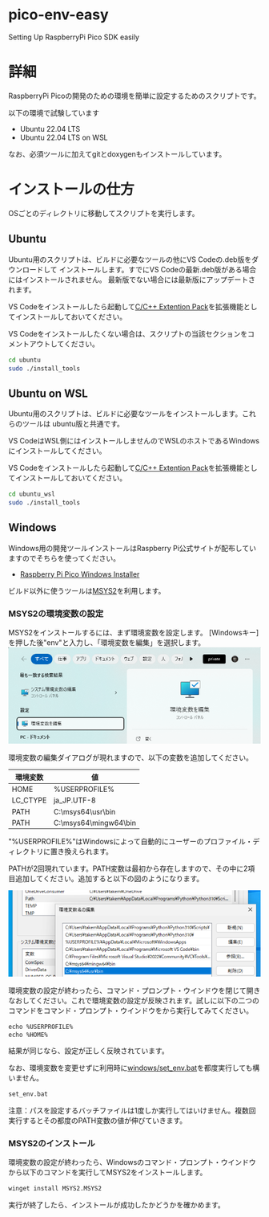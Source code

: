 # pico-env-easy
Setting Up RaspberryPi Pico SDK easily

# 詳細
RaspberryPi Picoの開発のための環境を簡単に設定するためのスクリプトです。

以下の環境で試験しています

- Ubuntu 22.04 LTS
- Ubuntu 22.04 LTS on WSL

なお、必須ツールに加えてgitとdoxygenもインストールしています。

# インストールの仕方
OSごとのディレクトリに移動してスクリプトを実行します。

## Ubuntu
Ubuntu用のスクリプトは、ビルドに必要なツールの他にVS Codeの.deb版をダウンロードして
インストールします。すでにVS Codeの最新.deb版がある場合にはインストールされません。
最新版でない場合には最新版にアップデートされます。


VS Codeをインストールしたら起動して[C/C++ Extention Pack](https://marketplace.visualstudio.com/items?itemName=ms-vscode.cpptools-extension-pack)を拡張機能としてインストールしておいてください。

VS Codeをインストールしたくない場合は、スクリプトの当該セクションをコメントアウトしてください。
```sh
cd ubuntu
sudo ./install_tools
```


## Ubuntu on WSL
Ubuntu用のスクリプトは、ビルドに必要なツールをインストールします。これらのツールは
ubuntu版と共通です。

VS CodeはWSL側にはインストールしませんのでWSLのホストであるWindowsにインストールしてください。

VS Codeをインストールしたら起動して[C/C++ Extention Pack](https://marketplace.visualstudio.com/items?itemName=ms-vscode.cpptools-extension-pack)を拡張機能としてインストールしておいてください。

```sh
cd ubuntu_wsl
sudo ./install_tools
```

## Windows
Windows用の開発ツールインストールはRaspberry Pi公式サイトが配布していますのでそちらを使ってください。

- [Raspberry Pi Pico Windows Installer](https://www.raspberrypi.com/news/raspberry-pi-pico-windows-installer/)

ビルド以外に使うツールは[MSYS2](https://www.msys2.org/)を利用します。

### MSYS2の環境変数の設定
MSYS2をインストールするには、まず環境変数を設定します。
[Windowsキー]を押した後"env"と入力し、「環境変数を編集」を選択します。
![](image/env_var.png)

環境変数の編集ダイアログが現れますので、以下の変数を追加してください。

環境変数 | 値
--------|-------
HOME | %USERPROFILE%
LC_CTYPE | ja_JP.UTF-8
PATH     | C:\msys64\usr\bin
PATH | C:\msys64\mingw64\bin

"%USERPROFILE%"はWindowsによって自動的にユーザーのプロファイル・ディレクトリに置き換えられます。

PATHが2回現れています。PATH変数は最初から存在しますので、その中に2項目追加してください。追加すると以下の図のようになります。

![](image/path_env.png)

環境変数の設定が終わったら、コマンド・プロンプト・ウインドウを閉じて開きなおしてください。これで環境変数の設定が反映されます。試しに以下の二つのコマンドをコマンド・プロンプト・ウインドウをから実行してみてください。
 
```
echo %USERPROFILE%
echo %HOME%
```

結果が同じなら、設定が正しく反映されています。


なお、環境変数を変更せずに利用時に[windows/set_env.bat](windows/set_env.bat)を都度実行しても構いません。

```cmd
set_env.bat
```

注意：パスを設定するバッチファイルは1度しか実行してはいけません。複数回実行するとその都度のPATH変数の値が伸びていきます。

### MSYS2のインストール
環境変数の設定が終わったら、Windowsのコマンド・プロンプト・ウインドウから以下のコマンドを実行してMSYS2をインストールします。

```cmd
winget install MSYS2.MSYS2
```

実行が終了したら、インストールが成功したかどうかを確かめます。